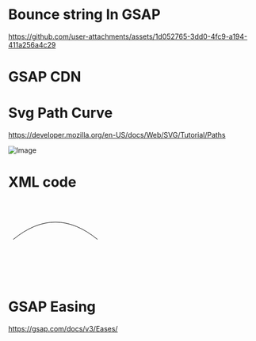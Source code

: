# Bounce string In GSAP

https://github.com/user-attachments/assets/1d052765-3dd0-4fc9-a194-411a256a4c29

# GSAP CDN 

<script src="https://cdnjs.cloudflare.com/ajax/libs/gsap/3.12.5/gsap.min.js" integrity="sha512-7eHRwcbYkK4d9g/6tD/mhkf++eoTHwpNM9woBxtPUBWm67zeAfFC+HrdoE2GanKeocly/VxeLvIqwvCdk7qScg==" crossorigin="anonymous" referrerpolicy="no-referrer"></script>


# Svg Path Curve

https://developer.mozilla.org/en-US/docs/Web/SVG/Tutorial/Paths

![Image](https://github.com/user-attachments/assets/62bb6219-ec96-470e-912f-f153d6f6b2f9)

# XML code

<svg width="190" height="160" xmlns="http://www.w3.org/2000/svg">
  <path d="M 10 80 Q 95 10 180 80" stroke="black" fill="transparent"/>
 </svg>

# GSAP Easing

https://gsap.com/docs/v3/Eases/

